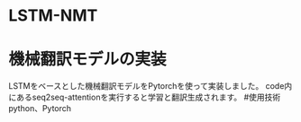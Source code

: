 # LSTM-NMT
# 機械翻訳モデルの実装
LSTMをベースとした機械翻訳モデルをPytorchを使って実装しました。
code内にあるseq2seq-attentionを実行すると学習と翻訳生成されます。
#使用技術
python、Pytorch
